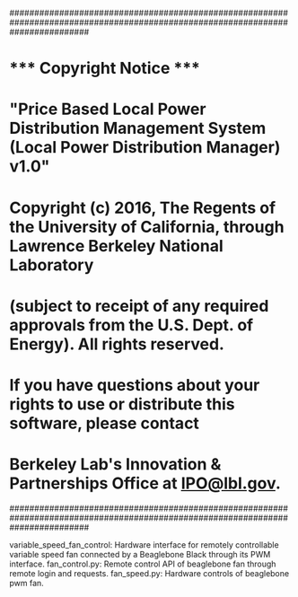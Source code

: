 

################################################################################################################################
# *** Copyright Notice ***
#
# "Price Based Local Power Distribution Management System (Local Power Distribution Manager) v1.0" 
# Copyright (c) 2016, The Regents of the University of California, through Lawrence Berkeley National Laboratory 
# (subject to receipt of any required approvals from the U.S. Dept. of Energy).  All rights reserved.
#
# If you have questions about your rights to use or distribute this software, please contact 
# Berkeley Lab's Innovation & Partnerships Office at  IPO@lbl.gov.
################################################################################################################################

variable_speed_fan_control:
		Hardware interface for remotely controllable variable speed fan connected by a Beaglebone Black through its PWM interface.
		fan_control.py: 
			Remote control API of beaglebone fan through remote login and requests.
		fan_speed.py:
			Hardware controls of beaglebone pwm fan.
